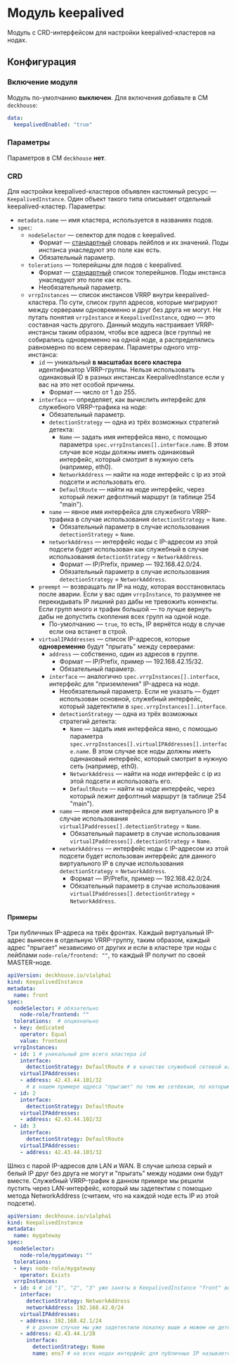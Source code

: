 Модуль keepalived
=================

Модуль с CRD-интерфейсом для настройки keepalived-кластеров на нодах.

Конфигурация
------------

### Включение модуля

Модуль по-умолчанию **выключен**. Для включения добавьте в CM `deckhouse`:

```yaml
data:
  keepalivedEnabled: "true"
```

### Параметры

Параметров в CM `deckhouse` **нет**.

### CRD

Для настройки keepalived-кластеров объявлен кастомный ресурс — `KeepalivedInstance`. Один объект такого типа описывает отдельный keepalived-кластер. Параметры:

* `metadata.name` — имя кластера, используется в названиях подов.
* `spec`:
    * `nodeSelector` — селектор для подов с keepalived.
        * Формат — [стандартный](https://kubernetes.io/docs/concepts/configuration/assign-pod-node/#nodeselector) словарь лейблов и их значений. Поды инстанса унаследуют это поле как есть.
        * Обязательный параметр.
    * `tolerations` — толерейшны для подов с keepalived.
        * Формат — [стандартный](https://kubernetes.io/docs/concepts/configuration/taint-and-toleration/) список толерейшнов. Поды инстанса унаследуют это поле как есть.
        * Необязательный параметр.
    * `vrrpInstances` — список инстансов VRRP внутри keepalived-кластера. По сути, список групп адресов, которые мигрируют между серверами одновременно и друг без друга не могут. Не путать понятия `vrrpInstance` и `KeepalivedInstance`, одно — это составная часть другого. Данный модуль настраивает VRRP-инстансы таким образом, чтобы все адреса (все группы) не собирались одновременно на одной ноде, а распределялись равномерно по всем серверам. Параметры одного vrrp-инстанса:
        * `id` — уникальный **в масштабах всего кластера** идентификатор VRRP-группы. Нельзя использовать одинаковый ID в разных инстансах KeepalivedInstance если у вас на это нет особой причины.
            * Формат — число от 1 до 255.
        * `interface` — определяет, как вычислить интерфейс для служебного VRRP-трафика на ноде:
            * Обязательный параметр.
            * `detectionStrategy` — одна из трёх возможных стратегий детекта:
                * `Name` — задать имя интерфейса явно, с помощью параметра `spec.vrrpInstances[].interface.name`. В этом случае все ноды должны иметь одинаковый интерфейс, который смотрит в нужную сеть (например, eth0).
                * `NetworkAddress` — найти на ноде интерфейс с ip из этой подсети и использовать его.
                * `DefaultRoute` — найти на ноде интерфейс, через который лежит дефолтный маршрут (в таблице 254 "main").
            * `name` — явное имя интерфейса для служебного VRRP-трафика в случае использования `detectionStrategy` = `Name`.
                * Обязательный параметр в случае использования `detectionStrategy` = `Name`.
            * `networkAddress` — интерфейс ноды с IP-адресом из этой подсети будет использован как служебный в случае использования `detectionStrategy` = `NetworkAddress`.
                * Формат — IP/Prefix, пример — 192.168.42.0/24.
                * Обязательный параметр в случае использования `detectionStrategy` = `NetworkAddress`.
        * `preempt` — возвращать ли IP на ноду, которая восстановилась после аварии. Если у вас один `vrrpInstance`, то разумнее не перекидывать IP лишний раз дабы не тревожить коннекты. Если групп много и трафик большой — то лучше вернуть дабы не допустить скопления всех групп на одной ноде.
            * По-умолчанию — `true`, то есть, IP вернётся ноду в случае если она встанет в строй.
        * `virtualIPAddresses` — список IP-адресов, которые **одновременно** будут "прыгать" между серверами:
            * `address` — собственно, один из адресов в группе.
                * Формат — IP/Prefix, пример — 192.168.42.15/32.
                * Обязательный параметр.
            * `interface` — аналогично `spec.vrrpInstances[].interface`, интерфейс для "приземления" IP-адреса на ноде.
                * Необязательный параметр. Если не указать — будет использован основной, служебный интерфейс, который задетектили в `spec.vrrpInstances[].interface`.
                * `detectionStrategy` — одна из трёх возможных стратегий детекта:
                    * `Name` — задать имя интерфейса явно, с помощью параметра `spec.vrrpInstances[].virtualIPAddresses[].interface.name`. В этом случае все ноды должны иметь одинаковый интерфейс, который смотрит в нужную сеть (например, eth0).
                    * `NetworkAddress` — найти на ноде интерфейс с ip из этой подсети и использовать его.
                    * `DefaultRoute` — найти на ноде интерфейс, через который лежит дефолтный маршрут (в таблице 254 "main").
                * `name` — явное имя интерфейса для виртуального IP в случае использования `virtualIPaddresses[].detectionStrategy` = `Name`.
                    * Обязательный параметр в случае использования `virtualIPaddresses[].detectionStrategy` = `Name`.
                * `networkAddress` — интерфейс ноды с IP-адресом из этой подсети будет использован интерфейс для данного виртуального IP в случае использования `detectionStrategy` = `NetworkAddress`.
                    * Формат — IP/Prefix, пример — 192.168.42.0/24.
                    * Обязательный параметр в случае использования `virtualIPaddresses[].detectionStrategy` = `NetworkAddress`.

#### Примеры

Три публичных IP-адреса на трёх фронтах. Каждый виртуальный IP-адрес вынесен в отдельную VRRP-группу, таким образом, каждый адрес "прыгает" независимо от других и если в кластере три ноды с лейблами `node-role/frontend: ""`, то каждый IP получит по своей MASTER-ноде.

```yaml
apiVersion: deckhouse.io/v1alpha1
kind: KeepalivedInstance
metadata:
  name: front
spec:
  nodeSelector: # обязательно
    node-role/frontend: ""
  tolerations:  # опционально
  - key: dedicated
    operator: Equal
    value: frontend
  vrrpInstances:
  - id: 1 # уникальный для всего кластера id
    interface:
      detectionStrategy: DefaultRoute # в качестве служебной сетевой карты используем ту, через которую проложен дефолтный маршрут
    virtualIPAddresses:
    - address: 42.43.44.101/32
      # в нашем примере адреса "прыгают" по тем же сетёвкам, по которым ходит служебный VRRP-трафик, поэтому мы не указываем параметр interface
  - id: 2
    interface:
      detectionStrategy: DefaultRoute
    virtualIPAddresses:
    - address: 42.43.44.102/32
  - id: 3
    interface:
      detectionStrategy: DefaultRoute
    virtualIPAddresses:
    - address: 42.43.44.103/32
```

Шлюз с парой IP-адресов для LAN и WAN. В случае шлюза серый и белый IP друг без друга не могут и "прыгать" между нодами они будут вместе. Служебный VRRP-трафик в данном примере мы решили пустить через LAN-интерфейс, который мы задетектим с помощью метода NetworkAddress (считаем, что на каждой ноде есть IP из этой подсети).

```yaml
apiVersion: deckhouse.io/v1alpha1
kind: KeepalivedInstance
metadata:
  name: mygateway
spec:
  nodeSelector:
    node-role/mygateway: ""
  tolerations:
  - key: node-role/mygateway
    operator: Exists
  vrrpInstances:
  - id: 4 # id "1", "2", "3" уже заняты в KeepalivedInstance "front" выше
    interface:
      detectionStrategy: NetworkAddress
      networkAddress: 192.168.42.0/24
    virtualIPAddresses:
    - address: 192.168.42.1/24
      # в данном случае мы уже задетектили локалку выше и можем не детектить интерфейс для этого IP, не указав параметр interface
    - address: 42.43.44.1/28
      interface:
        detectionStrategy: Name
        name: ens7 # на всех нодах интерфейс для публичных IP называется "ens7", воспользуемся этим
```
